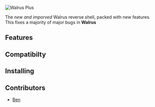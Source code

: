![Walrus Plus](https://i.imgur.com/HpPNcIp.png)

The _new and imporved_ Walrus reverse shell, packed with new features. This fixes a majority of major bugs in **Walrus**

## Features

## Compatibilty

## Installing

## Contributors

- [Ben](https://tntsplash.net)
